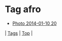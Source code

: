 <!--
title: Tag afro
date: 2020-06-28T15:26:59.336Z
tags:
-->
# Tag afro

 * [Photo 2014-01-10 20](72893992943.md)

| [Tags](tags.md) | [Top](index.md) |
